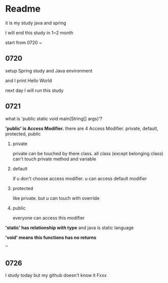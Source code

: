 # Readme

it is my study java and spring

I will end this study in 1~2 month

start from 0720 ~



## 0720

setup Spring study and Java environment

and I print Hello World

next day I will run this study



## 0721

what is 'public static void main(String[] args)'?

**'public' is Access Modifier.**  there are 4 Access Modifier. private, default, protected, public

1. private

   private can be touched by there class. all class (except belonging class) can't touch private method and variable

2. default

   if u don't choose access modifier. u can access default modifier

3. protected

   like private. but u can touch with override

4. public

   everyone can access this modifier

**'static' has relationship with type** and java is static language

**'void' means this functions has no returns**

''



## 0726

I study today but my github doesn't know it Fxxx